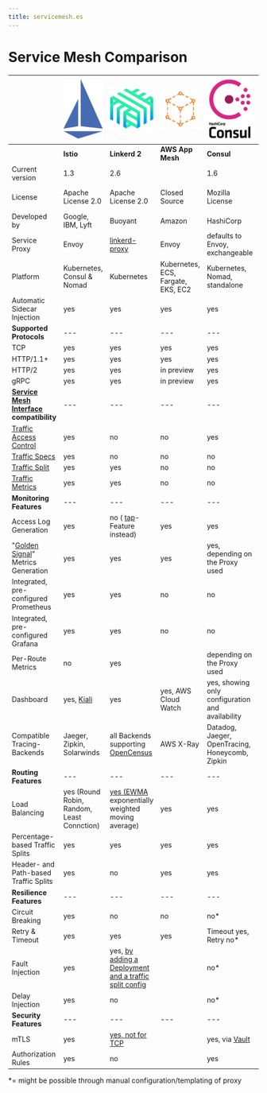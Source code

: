 ```yaml
---
title: servicemesh.es
---
```


# Service Mesh Comparison

|                                                              | ![istio-blue-logo](img/istio.png)          | ![linkerd](img/linkerd.png)                                  | ![awsappmesh](img/awsappmesh.png)  | ![consul](img/consul.png)                        | ![maesh](img/maesh.svg) | ![kuma](img/kuma.png)   |
| ------------------------------------------------------------ | ------------------------------------------ | ------------------------------------------------------------ | ---------------------------------- | ------------------------------------------------ | ----------------------- | ----------------------- |
|                                                              | **Istio**                                  | **Linkerd 2**                                                | **AWS App Mesh**                   | **Consul**                                       | **mæsh**                | **Kuma**                |
| Current version                                              | 1.3                                        | 2.6                                                          |                                    | 1.6                                              | 0.7                     | 0.2                     |
| License                                                      | Apache License 2.0                         | Apache License 2.0                                           | Closed Source                      | Mozilla License                                  | Apache License 2.0      | Apache License 2.0      |
| Developed by                                                 | Google, IBM, Lyft                          | Buoyant                                                      | Amazon                             | HashiCorp                                        | containous              | Kong                    |
| Service Proxy                                                | Envoy                                      | [linkerd-proxy](https://github.com/linkerd/linkerd2-proxy)   | Envoy                              | defaults to Envoy, exchangeable                  | Traefik                 | Envoy                   |
| Platform                                                     | Kubernetes, Consul & Nomad                 | Kubernetes                                                   | Kubernetes, ECS, Fargate, EKS, EC2 | Kubernetes, Nomad, standalone                    | Kubernetes              | Kubernetes, "universal" |
| Automatic Sidecar Injection                                  | yes                                        | yes                                                          | yes                                | yes                                              | yes (per Node)          | yes                     |
| **Supported Protocols**                                      | ---                                        | ---                                                          | ---                                | ---                                              | ---                     | ---                     |
| TCP                                                          | yes                                        | yes                                                          | yes                                | yes                                              | yes                     | yes                     |
| HTTP/1.1+                                                    | yes                                        | yes                                                          | yes                                | yes                                              | yes                     | yes                     |
| HTTP/2                                                       | yes                                        | yes                                                          | in preview                         | yes                                              |                         |                         |
| gRPC                                                         | yes                                        | yes                                                          | in preview                         | yes                                              |                         |                         |
| **[Service Mesh Interface](https://smi-spec.io/) compatibility** | ---                                        | ---                                                          | ---                                | ---                                              | ---                     | ---                     |
| [Traffic Access Control](https://github.com/deislabs/smi-spec/blob/master/traffic-access-control.md) | yes                                        | no                                                           | no                                 | yes                                              | yes                     | no                      |
| [Traffic Specs](https://github.com/deislabs/smi-spec/blob/master/traffic-specs.md) | yes                                        | no                                                           | no                                 | no                                               | yes                     | no                      |
| [Traffic Split](https://github.com/deislabs/smi-spec/blob/master/traffic-split.md) | yes                                        | yes                                                          | no                                 | no                                               | yes                     | no                      |
| [Traffic Metrics](https://github.com/deislabs/smi-spec/blob/master/traffic-metrics.md) | yes                                        | yes                                                          | no                                 | no                                               | no                      | no                      |
| **Monitoring Features**                                      | ---                                        | ---                                                          | ---                                | ---                                              | ---                     | ---                     |
| Access Log Generation                                        | yes                                        | no ( [tap](https://linkerd.io/2/reference/cli/tap/)-Feature instead) | yes                                | yes                                              | yes                     | yes                     |
| "[Golden Signal](https://landing.google.com/sre/sre-book/chapters/monitoring-distributed-systems/#xref_monitoring_golden-signals)" Metrics Generation | yes                                        | yes                                                          | yes                                | yes, depending on the Proxy used                 | yes                     | no*                     |
| Integrated, pre-configured Prometheus                        | yes                                        | yes                                                          | no                                 | no                                               | yes                     | no                      |
| Integrated, pre-configured Grafana                           | yes                                        | yes                                                          | no                                 | no                                               |                         | no                      |
| Per-Route Metrics                                            | no                                         | yes                                                          |                                    | depending on the Proxy used                      |                         | no                      |
| Dashboard                                                    | yes, [Kiali](https://www.kiali.io)         | yes                                                          | yes, AWS Cloud Watch               | yes, showing only configuration and availability | no                      | no                      |
| Compatible Tracing-Backends                                  | Jaeger, Zipkin, Solarwinds                 | all Backends supporting [OpenCensus](https://opencensus.io/service/exporters/) | AWS X-Ray                          | Datadog, Jaeger, OpenTracing, Honeycomb, Zipkin  | Jaeger                  | -                       |
| **Routing Features**                                         | ---                                        | ---                                                          | ---                                | ---                                              | ---                     | ---                     |
| Load Balancing                                               | yes (Round Robin, Random, Least Connction) | [yes (EWMA](https://linkerd.io/2/features/load-balancing/) exponentially weighted moving average) | yes                                | yes                                              | yes                     |                         |
| Percentage-based Traffic Splits                              | yes                                        | yes                                                          | yes                                | yes                                              | yes                     | yes                     |
| Header- and Path-based Traffic Splits                        | yes                                        | no                                                           | yes                                | yes                                              | no                      | no*                     |
| **Resilience Features**                                      | ---                                        | ---                                                          | ---                                | ---                                              | ---                     | ---                     |
| Circuit Breaking                                             | yes                                        | no                                                           | no                                 | no*                                              | yes                     | no*                     |
| Retry & Timeout                                              | yes                                        | yes                                                          | yes                                | Timeout yes, Retry no*                           | yes                     | no*                     |
| Fault Injection                                              | yes                                        | yes, [by adding a Deployment and a traffic split config](https://linkerd.io/2/tasks/fault-injection/) |                                    | no*                                              | no                      | no*                     |
| Delay Injection                                              | yes                                        | no                                                           |                                    | no*                                              | no                      | no*                     |
| **Security Features**                                        | ---                                        | ---                                                          | ---                                | ---                                              | ---                     | ---                     |
| mTLS                                                         | yes                                        | [yes, not for TCP](https://linkerd.io/2/features/automatic-mtls/) |                                    | yes, via [Vault](https://www.vaultproject.io)    | no                      | yes                     |
| Authorization Rules                                          | yes                                        | no                                                           |                                    | yes                                              | no                      | yes                     |

*= might be possible through manual configuration/templating of proxy